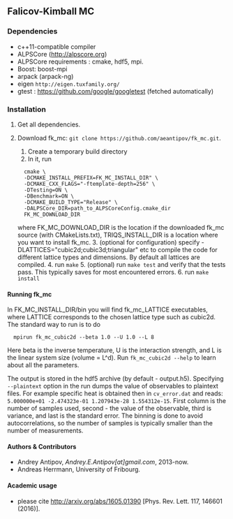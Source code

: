 ## Falicov-Kimball MC
### Dependencies 
- c++11-compatible compiler
- ALPSCore (http://alpscore.org)
- ALPSCore requirements : cmake, hdf5, mpi.
- Boost: boost-mpi
- arpack (arpack-ng)
- eigen `http://eigen.tuxfamily.org/`
- gtest : https://github.com/google/googletest (fetched automatically) 

### Installation 
1. Get all dependencies. 
2. Download fk_mc: `git clone https://github.com/aeantipov/fk_mc.git`. 
    1. Create a temporary build directory
    2. In it, run 
      ```
        cmake \
        -DCMAKE_INSTALL_PREFIX=FK_MC_INSTALL_DIR" \
        -DCMAKE_CXX_FLAGS="-ftemplate-depth=256" \
        -DTesting=ON \
        -DBenchmark=ON \
        -DCMAKE_BUILD_TYPE="Release" \
        -DALPSCore_DIR=path_to_ALPSCoreConfig.cmake_dir
        FK_MC_DOWNLOAD_DIR
      ```
      
      where FK_MC_DOWNLOAD_DIR is the location if the downloaded fk_mc source (with CMakeLists.txt), TRIQS_INSTALL_DIR is a location where you want to install fk_mc. 
    3. (optional for configuration) specify -DLATTICES="cubic2d;cubic3d;triangular" etc to compile the code for different lattice types and dimensions. By default all lattices are compiled.
    4. run `make`
    5. (optional) run `make test` and verify that the tests pass. This typically saves for most encountered errors.
    6. run `make install`

#### Running fk_mc
In FK_MC_INSTALL_DIR/bin you will find fk_mc_LATTICE executables, where LATTICE corresponds to the chosen lattice type such as cubic2d. 
The standard way to run is to do 
```
  mpirun fk_mc_cubic2d --beta 1.0 --U 1.0 --L 8
```

Here beta is the inverse temperature, U is the interaction strength, and L is the linear system size (volume = L^d). Run `fk_mc_cubic2d --help` to learn about all the parameters. 

The output is stored in the hdf5 archive (by default - output.h5). Specifying `--plaintext` option in the run dumps the value of observables to plaintext files. For example specific heat is obtained then in `cv_error.dat` and reads:
`5.000000e+01 -2.474323e-01 1.207943e-28 1.554312e-15`. First column is the number of samples used, second - the value of the observable, third is variance, and last is the standard error. The binning is done to avoid autocorrelations, so the number of samples is typically smaller than the number of measurements.

#### Authors & Contributors
- Andrey Antipov, *Andrey.E.Antipov[at]gmail.com*, 2013-now.
- Andreas Herrmann, University of Fribourg.

#### Academic usage 
- please cite http://arxiv.org/abs/1605.01390 [Phys. Rev. Lett. 117, 146601 (2016)].
